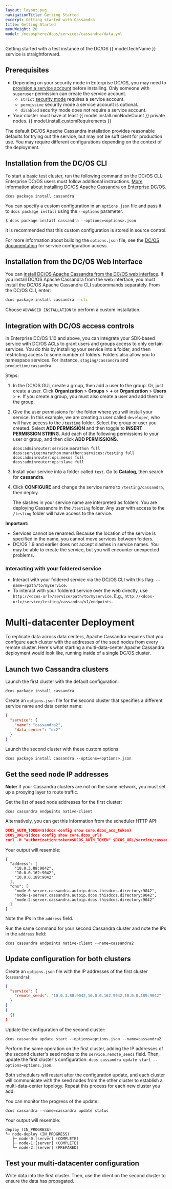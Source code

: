 ```yaml
---
layout: layout.pug
navigationTitle: Getting Started
excerpt: Getting started with Cassandra
title: Getting Started
menuWeight: 20
model: /mesosphere/dcos/services/cassandra/data.yml
---
```


Getting started with a test instance of the DC/OS {{ model.techName }} service is straightforward.

## Prerequisites

- Depending on your security mode in Enterprise DC/OS, you may need to [provision a service account](/mesosphere/dcos/services/cassandra/2.4.0-3.0.16/security/#provisioning-a-service-account) before installing. Only someone with `superuser` permission can create the service account.
	- `strict` [security mode](/mesosphere/dcos/latest/security/ent/#security-modes) requires a service account.
	- `permissive` security mode a service account is optional.
	- `disabled` security mode does not require a service account.
- Your cluster must have at least {{ model.install.minNodeCount }} private nodes.
{{ model.install.customRequirements }}

The default DC/OS Apache Cassandra installation provides reasonable defaults for trying out the service, but may not be sufficient for production use. You may require different configurations depending on the context of the deployment.

## Installation from the DC/OS CLI

To start a basic test cluster, run the following command on the DC/OS CLI. Enterprise DC/OS users must follow additional instructions. [More information about installing DC/OS Apache Cassandra on Enterprise DC/OS](/mesosphere/dcos/1.11/security/ent/service-auth/custom-service-auth/).

```shell
dcos package install cassandra
```
You can specify a custom configuration in an `options.json` file and pass it to `dcos package install` using the `--options` parameter.

```
$ dcos package install cassandra --options=<options>.json
```

It is recommended that this custom configuration is stored in source control.

For more information about building the `options.json` file, see the [DC/OS documentation](/mesosphere/dcos/1.11/deploying-services/config-universe-service/) for service configuration access.

## Installation from the DC/OS Web Interface

You can [install DC/OS Apache Cassandra from the DC/OS web interface](/mesosphere/dcos/1.11/deploying-services/install/). If you install DC/OS Apache Cassandra from the web interface, you must install the DC/OS Apache Cassandra CLI subcommands separately. From the DC/OS CLI, enter:
```bash
dcos package install cassandra --cli
```
Choose `ADVANCED INSTALLATION` to perform a custom installation.

<!-- THIS BLOCK DUPLICATES THE OPERATIONS GUIDE -->

## Integration with DC/OS access controls

In Enterprise DC/OS 1.10 and above, you can integrate your SDK-based service with DC/OS ACLs to grant users and groups access to only certain services. You do this by installing your service into a folder, and then restricting access to some number of folders. Folders also allow you to namespace services. For instance, `staging/cassandra` and `production/cassandra`.

Steps:

1. In the DC/OS GUI, create a group, then add a user to the group. Or, just create a user. Click **Organization** > **Groups** > **+** or **Organization** > **Users** > **+**. If you create a group, you must also create a user and add them to the group.
1. Give the user permissions for the folder where you will install your service. In this example, we are creating a user called `developer`, who will have access to the `/testing` folder.
   Select the group or user you created. Select **ADD PERMISSION** and then toggle to **INSERT PERMISSION STRING**. Add each of the following permissions to your user or group, and then click **ADD PERMISSIONS**.

   ```
   dcos:adminrouter:service:marathon full
   dcos:service:marathon:marathon:services:/testing full
   dcos:adminrouter:ops:mesos full
   dcos:adminrouter:ops:slave full
   ```
1. Install your service into a folder called `test`. Go to **Catalog**, then search for **cassandra**.
1. Click **CONFIGURE** and change the service name to `/testing/cassandra`, then deploy.

   The slashes in your service name are interpreted as folders. You are deploying Cassandra in the `/testing` folder. Any user with access to the `/testing` folder will have access to the service.

**Important:**
- Services cannot be renamed. Because the location of the service is specified in the name, you cannot move services between folders.
- DC/OS 1.9 and earlier does not accept slashes in service names. You may be able to create the service, but you will encounter unexpected problems.

### Interacting with your foldered service

- Interact with your foldered service via the DC/OS CLI with this flag: `--name=/path/to/myservice`.
- To interact with your foldered service over the web directly, use `http://<dcos-url>/service/path/to/myservice`. E.g., `http://<dcos-url>/service/testing/cassandra/v1/endpoints`.

<!-- END DUPLICATE BLOCK -->

# Multi-datacenter Deployment

To replicate data across data centers, Apache Cassandra requires that you configure each cluster with the addresses of the seed nodes from every remote cluster. Here's what starting a multi-data-center Apache Cassandra deployment would look like, running inside of a single DC/OS cluster.

## Launch two Cassandra clusters

Launch the first cluster with the default configuration:

```shell
dcos package install cassandra
```

Create an `options.json` file for the second cluster that specifies a different service name and data center name:

```json
{
  "service": {
    "name": "cassandra2",
    "data_center": "dc2"
  }
}
```

Launch the second cluster with these custom options:
```
dcos package install cassandra --options=<options>.json
```

## Get the seed node IP addresses

**Note:** If your Cassandra clusters are not on the same network, you must set up a proxying layer to route traffic.

Get the list of seed node addresses for the first cluster:

```shell
dcos cassandra endpoints native-client
```

Alternatively, you can get this information from the scheduler HTTP API:

```json
DCOS_AUTH_TOKEN=$(dcos config show core.dcos_acs_token)
DCOS_URL=$(dcos config show core.dcos_url)
curl -H "authorization:token=$DCOS_AUTH_TOKEN" $DCOS_URL/service/cassandra/v1/endpoints/native-client
```

Your output will resemble:

```
{
  "address": [
    "10.0.3.88:9042",
    "10.0.0.162:9042",
    "10.0.0.189:9042"
  ],
  "dns": [
    "node-0-server.cassandra.autoip.dcos.thisdcos.directory:9042",
    "node-1-server.cassandra.autoip.dcos.thisdcos.directory:9042",
    "node-2-server.cassandra.autoip.dcos.thisdcos.directory:9042"
  ]
}
```

Note the IPs in the `address` field.

Run the same command for your second Cassandra cluster and note the IPs in the `address` field:

```
dcos cassandra endpoints native-client --name=cassandra2
```

## Update configuration for both clusters

Create an `options.json` file with the IP addresses of the first cluster (`cassandra`):

```json
{
  "service": {
    "remote_seeds": "10.0.3.88:9042,10.0.0.162:9042,10.0.0.189:9042"
  }
}
{
  {}
}
```

Update the configuration of the second cluster:

```
dcos cassandra update start --options=options.json --name=cassandra2
```

Perform the same operation on the first cluster, adding the IP addresses of the second cluster's seed nodes to the `service.remote_seeds` field. Then, update the first cluster's configuration: `dcos cassandra update start --options=options.json`.

Both schedulers will restart after the configuration update, and each cluster will communicate with the seed nodes from the other cluster to establish a multi-data-center topology. Repeat this process for each new cluster you add.

You can monitor the progress of the update:

```shell
dcos cassandra --name=cassandra update status
```

Your output will resemble:

```shell
deploy (IN_PROGRESS)
└─ node-deploy (IN_PROGRESS)
   ├─ node-0:[server] (COMPLETE)
   ├─ node-1:[server] (COMPLETE)
   └─ node-2:[server] (PREPARED)
```

## Test your multi-datacenter configuration

Write data into the first cluster. Then, use the client on the second cluster to ensure the data has propagated.

